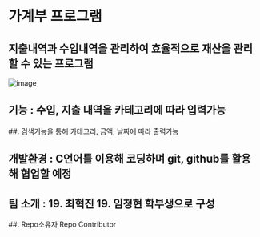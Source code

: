 # 가계부 프로그램
## 지출내역과 수입내역을 관리하여 효율적으로 재산을 관리할 수 있는 프로그램
![image](https://user-images.githubusercontent.com/103234587/165889903-27bda789-e5d2-4106-8ff3-0bfd50380076.png)
## 기능 : 수입, 지출 내역을 카테고리에 따라 입력가능
##.      검색기능을 통해 카테고리, 금액, 날짜에 따라 출력가능
## 개발환경 : C언어를 이용해 코딩하며 git, github를 활용해 협업할 예정
## 팀 소개 : 19. 최혁진 19. 임청현 학부생으로 구성
##.         Repo소유자 Repo Contributor
